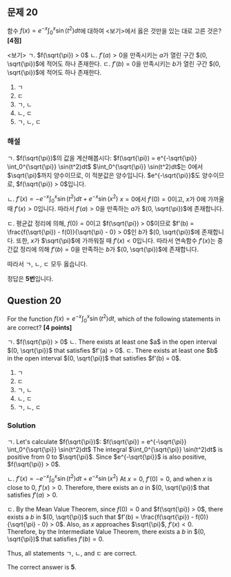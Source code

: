 ## 문제 20
함수 $f(x)=e^{-x}\int_0^x \sin(t^2)dt$에 대하여 <보기>에서 옳은 것만을 있는 대로 고른 것은? **[4점]**

<보기>
ㄱ. $f(\sqrt{\pi}) > 0$
ㄴ. $f'(a) > 0$을 만족시키는 $a$가 열린 구간 $(0, \sqrt{\pi})$에 적어도 하나 존재한다.
ㄷ. $f'(b) = 0$을 만족시키는 $b$가 열린 구간 $(0, \sqrt{\pi})$에 적어도 하나 존재한다.

1. ㄱ
2. ㄷ
3. ㄱ, ㄴ
4. ㄴ, ㄷ
5. ㄱ, ㄴ, ㄷ

### 해설
ㄱ. $f(\sqrt{\pi})$의 값을 계산해봅시다:
   $f(\sqrt{\pi}) = e^{-\sqrt{\pi}} \int_0^{\sqrt{\pi}} \sin(t^2)dt$
   $\int_0^{\sqrt{\pi}} \sin(t^2)dt$는 0에서 $\sqrt{\pi}$까지 양수이므로, 이 적분값은 양수입니다.
   $e^{-\sqrt{\pi}}$도 양수이므로, $f(\sqrt{\pi}) > 0$입니다.

ㄴ. $f'(x) = -e^{-x}\int_0^x \sin(t^2)dt + e^{-x}\sin(x^2)$
   $x = 0$에서 $f'(0) = 0$이고, $x$가 0에 가까울 때 $f'(x) > 0$입니다.
   따라서 $f'(a) > 0$을 만족하는 $a$가 $(0, \sqrt{\pi})$에 존재합니다.

ㄷ. 평균값 정리에 의해, $f(0) = 0$이고 $f(\sqrt{\pi}) > 0$이므로
   $f'(b) = \frac{f(\sqrt{\pi}) - f(0)}{\sqrt{\pi} - 0} > 0$인 $b$가 $(0, \sqrt{\pi})$에 존재합니다.
   또한, $x$가 $\sqrt{\pi}$에 가까워질 때 $f'(x) < 0$입니다.
   따라서 연속함수 $f'(x)$는 중간값 정리에 의해 $f'(b) = 0$을 만족하는 $b$가 $(0, \sqrt{\pi})$에 존재합니다.

따라서 ㄱ, ㄴ, ㄷ 모두 옳습니다.

정답은 **5번**입니다.

## Question 20
For the function $f(x)=e^{-x}\int_0^x \sin(t^2)dt$, which of the following statements in <Note> are correct? **[4 points]**

<Note>
ㄱ. $f(\sqrt{\pi}) > 0$
ㄴ. There exists at least one $a$ in the open interval $(0, \sqrt{\pi})$ that satisfies $f'(a) > 0$.
ㄷ. There exists at least one $b$ in the open interval $(0, \sqrt{\pi})$ that satisfies $f'(b) = 0$.

1. ㄱ
2. ㄷ
3. ㄱ, ㄴ
4. ㄴ, ㄷ
5. ㄱ, ㄴ, ㄷ

### Solution
ㄱ. Let's calculate $f(\sqrt{\pi})$:
   $f(\sqrt{\pi}) = e^{-\sqrt{\pi}} \int_0^{\sqrt{\pi}} \sin(t^2)dt$
   The integral $\int_0^{\sqrt{\pi}} \sin(t^2)dt$ is positive from 0 to $\sqrt{\pi}$.
   Since $e^{-\sqrt{\pi}}$ is also positive, $f(\sqrt{\pi}) > 0$.

ㄴ. $f'(x) = -e^{-x}\int_0^x \sin(t^2)dt + e^{-x}\sin(x^2)$
   At $x = 0$, $f'(0) = 0$, and when $x$ is close to 0, $f'(x) > 0$.
   Therefore, there exists an $a$ in $(0, \sqrt{\pi})$ that satisfies $f'(a) > 0$.

ㄷ. By the Mean Value Theorem, since $f(0) = 0$ and $f(\sqrt{\pi}) > 0$,
   there exists a $b$ in $(0, \sqrt{\pi})$ such that $f'(b) = \frac{f(\sqrt{\pi}) - f(0)}{\sqrt{\pi} - 0} > 0$.
   Also, as $x$ approaches $\sqrt{\pi}$, $f'(x) < 0$.
   Therefore, by the Intermediate Value Theorem, there exists a $b$ in $(0, \sqrt{\pi})$ that satisfies $f'(b) = 0$.

Thus, all statements ㄱ, ㄴ, and ㄷ are correct.

The correct answer is **5**.